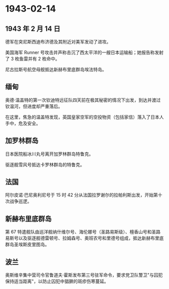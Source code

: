 # 1943-02-14

## 1943 年 2 月 14 日

德军在突尼斯西迪布济德及其附近对美军发动了进攻。

美国海军 Runner
号攻击并声称击沉了西太平洋的一艘日本运输船；她报告称发射了 3 枚鱼雷并有
2 枚命中。

尼古拉斯号航空母舰抵达新赫布里底群岛埃法特岛。

## 缅甸

奥德·温盖特的第一次钦迪特远征队四天前在极其秘密的情况下出发，到达并渡过钦温河，但进度却严重落后。

在这里，焦急的温盖特发现，英国皇家空军的空投物资（包括家信）落入了日本人手中，危及安全。

## 加罗林群岛

日本医院船冰川丸号离开加罗林群岛特鲁克。

驱逐舰雪风号抵达卡罗林群岛的特鲁克。

## 法国

阿尔皮诺·巴尼奥利尼号于 15 时 42
分从法国拉罗谢尔的拉帕利斯出发，开始第十次战争巡逻。

## 新赫布里底群岛

第 67
特遣舰队由巡洋舰纳什维尔号、海伦娜号（圣路易斯级）、檀香山号和圣路易斯号以及驱逐舰德雷顿号、拉姆森号、奥班农号和里德号组成，抵达新赫布里底群岛圣埃斯皮里图岛。

## 波兰

奥斯维辛集中营司令官鲁道夫·霍斯发布第三号驻军命令，要求党卫队警卫"与囚犯保持适当距离"，以防止囚犯中猖獗的斑疹伤寒蔓延。


